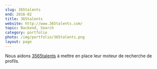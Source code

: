 ```yaml
---
slug: 365talents
end: 2016-02
title: 365talents
website: http://www.365talents.com/
topic: Backend, Search
category: portfolio
photo: /img/portfolio/365talents.png
layout: page
---
```

Nous aidons [3565talents]({{page.website}}) à mettre en place leur moteur de recherche de profils.

